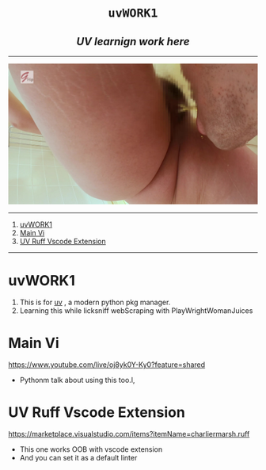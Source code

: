 
<h1 align="center"><code> uvWORK1 </code></h1>
<h2 align="center"><i> UV learnign work here  </i></h2>

---

![](./wz/b1.jpg)

---

1. [uvWORK1](#uvwork1)
2. [Main Vi](#main-vi)
3. [UV Ruff Vscode Extension](#uv-ruff-vscode-extension)


---

# uvWORK1

1. This is for [uv](https://docs.astral.sh/uv/guides/install-python/) , a modern python pkg manager.
2. Learning this while licksniff webScraping with PlayWrightWomanJuices 

# Main Vi 

https://www.youtube.com/live/oj8yk0Y-Ky0?feature=shared 
- Pythonm talk about using this too.l, 

# UV Ruff Vscode Extension 

https://marketplace.visualstudio.com/items?itemName=charliermarsh.ruff 
- This one works OOB with vscode extension 
- And you can set it as a default linter 

